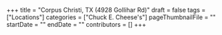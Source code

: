 +++
title = "Corpus Christi, TX (4928 Gollihar Rd)"
draft = false
tags = ["Locations"]
categories = ["Chuck E. Cheese's"]
pageThumbnailFile = ""
startDate = ""
endDate = ""
contributors = []
+++
